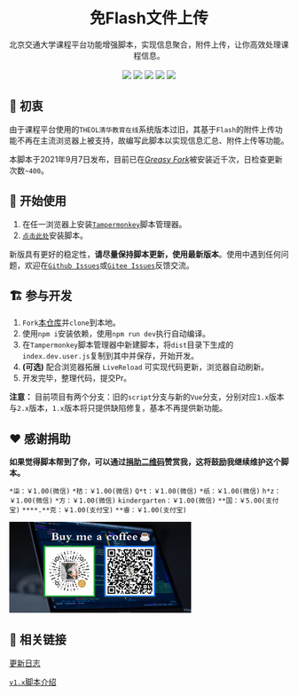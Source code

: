 <div align="center">
<center>
<div align="center">
<h1>免Flash文件上传</h1>
<div align="center">
北京交通大学课程平台功能增强脚本，实现信息聚合，附件上传，让你高效处理课程信息。
</div>
</br>
<a href="https://github.com/ZiuChen/NO-FLASH-Upload"><img src="https://img.shields.io/badge/Github-black?logo=github"></img></a>
<a href="https://gitee.com/ziuc/NO-FLASH-Upload"><img src="https://img.shields.io/static/v1?label=Gitee&message=%E9%95%9C%E5%83%8F&color=c71d23&style=flat-square&logo=gitee&logoColor=c71d23"></img></a>
<img src="https://img.shields.io/static/v1?label=Node.js&message=v14.16&color=339933&style=flat-square&logo=node.js&logoColor=ffffff"></img>
<img src="https://img.shields.io/static/v1?label=Vue.js&message=v3.2&color=4FC08D&style=flat-square&logo=vue.js&logoColor=ffffff"></img>
<img src="https://img.shields.io/badge/%20License-MIT-yellow?style=flat-square&labelColor=black"></img>
</div>
</center>
</div>

## 🚀 初衷

由于课程平台使用的`THEOL清华教育在线`系统版本过旧，其基于`Flash`的附件上传功能不再在主流浏览器上被支持，故编写此脚本以实现信息汇总、附件上传等功能。

本脚本于2021年9月7日发布，目前已在[*Greasy Fork*](https://greasyfork.org/zh-CN/scripts/432056)被安装近千次，日检查更新次数`~400`。

## 🔰 开始使用

  1. 在任一浏览器上安装[`Tampermonkey`](https://www.tampermonkey.net/)脚本管理器。
  2. [`点击此处`](https://raw.githubusercontent.com/ZiuChen/NO-FLASH-Upload/v2.x-Vue/publish/index.prod.user.js)安装脚本。

  新版具有更好的稳定性，**请尽量保持脚本更新，使用最新版本**。使用中遇到任何问题，欢迎在[`Github Issues`](https://github.com/ZiuChen/NO-FLASH-Upload/issues)或[`Gitee Issues`](https://gitee.com/ziuc/NO-FLASH-Upload/issues)反馈交流。

## 🏗️ 参与开发

  1. `Fork`[本仓库](https://github.com/ZiuChen/NO-FLASH-Upload)并`clone`到本地。
  2. 使用`npm i`安装依赖，使用`npm run dev`执行自动编译。
  3.  在`Tampermonkey`脚本管理器中新建脚本，将`dist`目录下生成的`index.dev.user.js`复制到其中并保存，开始开发。
  4. **(可选)** 配合浏览器拓展 `LiveReload` 可实现代码更新，浏览器自动刷新。
  5.  开发完毕，整理代码，提交Pr。
  
  **注意：** 目前项目有两个分支：旧的`script`分支与新的`Vue`分支，分别对应`1.x`版本与`2.x`版本，`1.x`版本将只提供缺陷修复，基本不再提供新功能。
  
## ❤️ 感谢捐助

**如果觉得脚本帮到了你，可以通过[捐助二维码](https://gitee.com/ziuc/utool-filebed/raw/master/Buy%20me%20a%20coffee.png)赞赏我，这将鼓励我继续维护这个脚本。**

`*柒：￥1.00(微信)`
`*秸：￥1.00(微信)`
`Q*t：￥1.00(微信)`
`*纸：￥1.00(微信)`
`h*z：￥1.00(微信)`
`*方：￥1.00(微信)`
`kindergarten：￥1.00(微信)`
`**国：￥5.00(支付宝)`
`****.**克：￥1.00(支付宝)`
`**睿：￥1.00(支付宝)`

<a href="https://gitee.com/ziuc/utool-filebed/raw/master/Buy%20me%20a%20coffee.png"><img alt="捐赠二维码" width="65%" src="https://raw.githubusercontent.com/ZiuChen/NO-FLASH-Upload/v2.x-Vue/doc/img/Buy%20me%20a%20coffee.png"></img></a>
## 📎 相关链接

[更新日志](doc/update_log.md)

[`v1.x`脚本介绍](doc/usage_old.md)